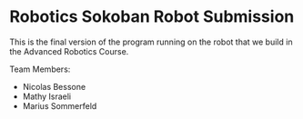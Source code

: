 # Robotics Sokoban Robot Submission
This is the final version of the program running on the robot that we build in the Advanced Robotics Course.

Team Members:

- Nicolas Bessone
- Mathy Israeli
- Marius Sommerfeld
